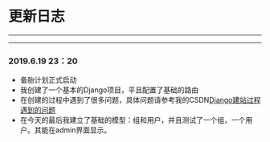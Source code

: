 # 更新日志
---

---
### 2019.6.19 23：20

- 备胎计划正式启动
- 我创建了一个基本的Django项目，平且配置了基础的路由
- 在创建的过程中遇到了很多问题，具体问题请参考我的CSDN[Django建站过程遇到的问题](https://blog.csdn.net/weixin_43830248/article/details/92848903)
- 在今天的最后我建立了基础的模型：组和用户，并且测试了一个组，一个用户。其能在admin界面显示。
